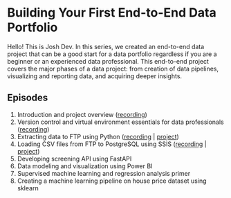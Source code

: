# Building Your First End-to-End Data Portfolio
Hello! This is Josh Dev. In this series, we created an end-to-end data project that can be a good start for a data portfolio regardless if you are a beginner or an experienced data professional. This end-to-end project covers the major phases of a data project: from creation of data pipelines, visualizing and reporting data, and acquiring deeper insights.   

## Episodes
1. Introduction and project overview ([recording](https://youtu.be/S9mVrof-bR8))
2. Version control and virtual environment essentials for data professionals ([recording](https://youtu.be/F5M4WZifOu0))
3. Extracting data to FTP using Python ([recording](https://youtu.be/j7fNG-V4aGE) | [project](/projects/3.%20Extracting%20data%20from%20web%20to%20FTP%20using%20Python/))
4. Loading CSV files from FTP to PostgreSQL using SSIS ([recording](https://youtu.be/m2DD-RvT-nA) | [project](/projects/4.%20Loading%20CSV%20files%20from%20FTP%20to%20PostgreSQL%20using%20SSIS/))
5. Developing screening API using FastAPI
6. Data modeling and visualization using Power BI
7. Supervised machine learning and regression analysis primer
8. Creating a machine learning pipeline on house price dataset using sklearn

